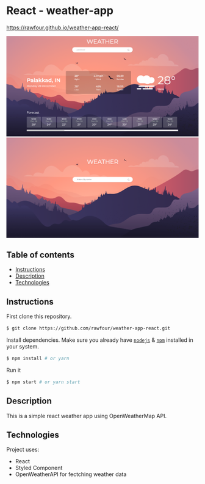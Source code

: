 # React - weather-app

https://rawfour.github.io/weather-app-react/

![](screenshots/result.png)
![](screenshots/search.png)

## Table of contents
* [Instructions](#Instructions)
* [Description](#Description)
* [Technologies](#Technologies)


## Instructions

First clone this repository.
```bash
$ git clone https://github.com/rawfour/weather-app-react.git
```

Install dependencies. Make sure you already have [`nodejs`](https://nodejs.org/en/) & [`npm`](https://www.npmjs.com/) installed in your system.
```bash
$ npm install # or yarn
```

Run it
```bash
$ npm start # or yarn start
```

## Description
This is a simple react weather app using OpenWeatherMap API.
 
## Technologies
Project uses:
* React
* Styled Component
* OpenWeatherAPI for fectching weather data

